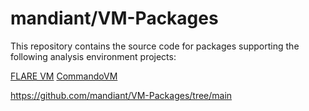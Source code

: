 # mandiant/VM-Packages

This repository contains the source code for packages supporting the following analysis environment projects:

[FLARE VM](https://github.com/mandiant/flare-vm)
[CommandoVM](https://github.com/mandiant/commando-vm)

https://github.com/mandiant/VM-Packages/tree/main